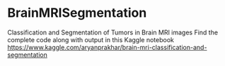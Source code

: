 # BrainMRISegmentation
Classification and Segmentation of Tumors in Brain MRI images 
Find the complete code along with output in this Kaggle notebook https://www.kaggle.com/aryanprakhar/brain-mri-classification-and-segmentation
